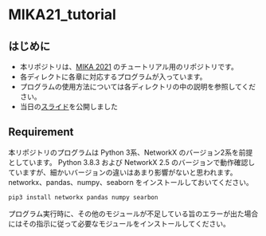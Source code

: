 # MIKA21_tutorial
## はじめに
- 本リポジトリは、[MIKA 2021](https://mika-wc.org/2021/) のチュートリアル用のリポジトリです。
- 各ディレクトに各章に対応するプログラムが入っています。
- プログラムの使用方法については各ディレクトリの中の説明を参照してください。
- 当日の[スライド](https://github.com/s-tugawa/MIKA21_tutorial/blob/main/MIKA21_slide.pdf)を公開しました
## Requirement
本リポジトリのプログラムは Python 3系、NetworkX のバージョン2系を前提としています。
Python 3.8.3 および NetworkX 2.5 のバージョンで動作確認していますが、細かいバージョンの違いはあまり影響がないと思われます。
networkx、pandas、numpy、seaborn をインストールしておいてください。
```bash
pip3 install networkx pandas numpy searbon
```
プログラム実行時に、その他のモジュールが不足している旨のエラーが出た場合にはその指示に従って必要なモジュールをインストールしてください。
